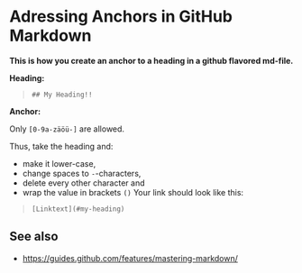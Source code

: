 # Adressing Anchors in GitHub Markdown

**This is how you create an anchor to a heading in a github flavored md-file.**

**Heading:**
> `## My Heading!!`

**Anchor:**

Only `[0-9a-zäöü-]` are allowed.

Thus, take the heading and:
* make it lower-case,
* change spaces to `-`-characters,
* delete every other character and 
* wrap the value in brackets `()`
Your link should look like this:

> `[Linktext](#my-heading)`

## See also
* https://guides.github.com/features/mastering-markdown/
